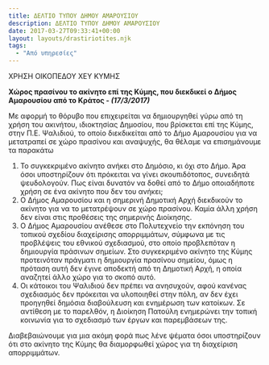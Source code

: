 ```yaml
---
title: ΔΕΛΤΙΟ ΤΥΠΟΥ ΔΗΜΟΥ ΑΜΑΡΟΥΣΙΟΥ
description: ΔΕΛΤΙΟ ΤΥΠΟΥ ΔΗΜΟΥ ΑΜΑΡΟΥΣΙΟΥ
date: 2017-03-27T09:33:41+00:00
layout: layouts/drastiriotites.njk
tags:
  - "Από υπηρεσίες"
---
```


ΧΡΗΣΗ ΟΙΚΟΠΕΔΟΥ ΧΕΥ ΚΥΜΗΣ

<!-- excerpt -->

**Χώρος πρασίνου το ακίνητο επί της Κύμης, που διεκδικεί ο Δήμος Αμαρουσίου από το Κράτος - _(17/3/2017)_**

Με αφορμή το θόρυβο που επιχειρείται να δημιουργηθεί γύρω από τη χρήση του ακινήτου, ιδιοκτησίας Δημοσίου, που βρίσκεται επί της Κύμης, στην Π.Ε. Ψαλιδιού, το οποίο διεκδικείται από το Δήμο Αμαρουσίου για να μετατραπεί σε χώρο πρασίνου και αναψυχής, θα θέλαμε να επισημάνουμε τα παρακάτω

1. Το συγκεκριμένο ακίνητο ανήκει στο Δημόσιο, κι όχι στο Δήμο. Άρα όσοι υποστηρίζουν ότι πρόκειται να γίνει σκουπιδότοπος, συνειδητά ψευδολογούν. Πως είναι δυνατόν να δοθεί από το Δήμο οποιαδήποτε χρήση σε ένα ακίνητο που δεν του ανήκει;
2. Ο Δήμος Αμαρουσίου και η σημερινή Δημοτική Αρχή διεκδικούν το ακίνητο για να το μετατρέψουν σε χώρο πρασίνου. Καμία άλλη χρήση δεν είναι στις προθέσεις της σημερινής Διοίκησης.
3. Ο Δήμος Αμαρουσίου ανέθεσε στο Πολυτεχνείο την εκπόνηση του τοπικού σχεδίου διαχείρισης απορριμμάτων, σύμφωνα με τις προβλέψεις του εθνικού σχεδιασμού, στο οποίο προβλεπόταν η δημιουργία πράσινων σημείων. Στο συγκεκριμένο ακίνητο της Κύμης προτεινόταν πράγματι η δημιουργία πρασίνου σημείου, όμως η πρόταση αυτή δεν έγινε αποδεκτή από τη Δημοτική Αρχή, η οποία αναζητεί άλλο χώρο για το σκοπό αυτό.
4. Οι κάτοικοι του Ψαλιδιού δεν πρέπει να ανησυχούν, αφού κανένας σχεδιασμός δεν πρόκειται να υλοποιηθεί στην πόλη, αν δεν έχει προηγηθεί δημόσια διαβούλευση και ενημέρωση των κατοίκων. Σε αντίθεση με το παρελθόν, η Διοίκηση Πατούλη ενημερώνει την τοπική κοινωνία για το σχεδιασμό των έργων και παρεμβάσεων της.

Διαβεβαιώνουμε για μια ακόμη φορά πως λένε ψέματα όσοι υποστηρίζουν ότι στο ακίνητο της Κύμης θα διαμορφωθεί χώρος για τη διαχείριση απορριμμάτων.
